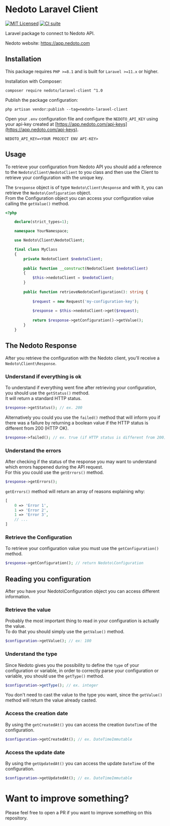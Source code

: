 # Nedoto Laravel Client

[![MIT Licensed](https://img.shields.io/badge/license-MIT-brightgreen.svg?style=flat-square)](LICENSE) [![CI suite](https://github.com/nedoto/laravel-client/actions/workflows/ci.yml/badge.svg)](https://github.com/nedoto/laravel-client/actions/workflows/ci.yml)

Laravel package to connect to Nedoto API.

Nedoto website: https://app.nedoto.com

## Installation

This package requires `PHP >=8.1` and is built for `Laravel >=11.x` or higher.

Installation with Composer:

```shell
composer require nedoto/laravel-client ^1.0
```

Publish the package configuration:

```shell
php artisan vendor:publish --tag=nedoto-laravel-client
```

Open your `.env` configuration file and configure the `NEDOTO_API_KEY` using your api-key created
at [https://app.nedoto.com/api-keys](https://app.nedoto.com/api-keys).

```dotenv
NEDOTO_API_KEY=<YOUR PROJECT ENV API-KEY>
```

## Usage

To retrieve your configuration from Nedoto API you should add a reference to the `Nedoto\Client\NedotoClient` to you
class and then
use the Client to retrieve your configuration with the unique key.

The `$response` object is of type `Nedoto\Client\Response` and with it, you can retrieve the `Nedoto\Configuration`
object.  
From the Configuration object you can access your configuration value calling the `getValue()` method.

```php
<?php

    declare(strict_types=1);

    namespace YourNamespace;

    use Nedoto\Client\NedotoClient;

    final class MyClass
    {
        private NedotoClient $nedotoClient;
        
        public function __construct(NedotoClient $nedotoClient)
        {
            $this->nedotoClient = $nedotoClient;
        }
    
        public function retrieveNedotoConfiguration(): string {
        
            $request = new Request('my-configuration-key');
            
            $response = $this->nedotoClient->get($request);
            
            return $response->getConfiguration()->getValue();
        }
    }
```

## The Nedoto Response

After you retrieve the configuration with the Nedoto client, you'll receive a `Nedoto\Client\Response`.

### Understand if everything is ok

To understand if everything went fine after retrieving your configuration, you should use the `getStatus()` method.  
It will return a standard HTTP status.

```php
$response->getStatus(); // ex. 200
```

Alternatively you could you use the `failed()` method that will inform you if there was a failure by returning a boolean
value if the HTTP status is different from 200 (HTTP OK).

```php
$response->failed(); // ex. true (if HTTP status is different from 200)
```

### Understand the errors

After checking if the status of the response you may want to understand which errors happened during the API request.  
For this you could use the `getErrors()` method.

```php
$response->getErrors();
```

`getErrors()` method will return an array of reasons explaining why:

```php
[
    0 => 'Error 1',
    1 => 'Error 2',
    1 => 'Error 3',
    // ...
]
```

### Retrieve the Configuration

To retrieve your configuration value you must use the `getConfiguration()` method.

```php
$response->getConfiguration(); // return Nedoto\Configuration
```

## Reading you configuration

After you have your Nedoto\Configuration object you can access different information.

### Retrieve the value

Probably the most important thing to read in your configuration is actually the value.  
To do that you should simply use the `getValue()` method.

```php
$configuration->getValue(); // ex: 100
```

### Understand the type

Since Nedoto gives you the possibility to define the `type` of your configuration or variable, in order to correctly parse
your configuration or variable, you should use the `getType()` method.

```php
$configuration->getType(); // ex. integer
```

You don't need to cast the value to the type you want, since the `getValue()` method will return the value already casted.

### Access the creation date

By using the `getCreatedAt()` you can access the creation `DateTime` of the configuration.

```php
$configuration->getCreatedAt(); // ex. DateTimeImmutable
```

### Access the update date

By using the `getUpdatedAt()` you can access the update `DateTime` of the configuration.

```php
$configuration->getUpdatedAt(); // ex. DateTimeImmutable
```

# Want to improve something?

Please feel free to open a PR if you want to improve something on this repository.
